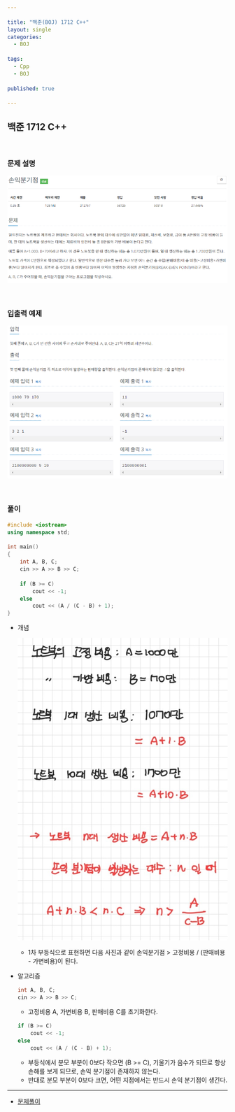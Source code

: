 ```yaml
---

title: "백준(BOJ) 1712 C++"
layout: single
categories:
  - BOJ

tags:
  - Cpp
  - BOJ

published: true

---
```


## 백준 1712 C++

<br>

### 문제 설명

![image-20221213145529243](/assets/images/2022-12-13-BOJ1712/image-20221213212339646.png)

<br>

### 입출력 예제

![image-20221213212359423](/assets/images/2022-12-13-BOJ1712/image-20221213212359423.png)

<br>

### 풀이

```cpp
#include <iostream>
using namespace std;

int main()
{
	int A, B, C;
	cin >> A >> B >> C;

	if (B >= C)
		cout << -1;
	else
		cout << (A / (C - B) + 1);
}
```

- 개념

  ![image-20221213215012176](/assets/images/2022-12-13-BOJ1712/image-20221213215012176.png)

  - 1차 부등식으로 표현하면 다음 사진과 같이 손익분기점 > 고정비용 / (판매비용 - 가변비용)이 된다.

- 알고리즘

  ```cpp
  int A, B, C;
  cin >> A >> B >> C;
  ```

  - 고정비용 A, 가변비용 B, 판매비용 C를 초기화한다.

  ```cpp
  if (B >= C)
      cout << -1;
  else
      cout << (A / (C - B) + 1);
  ```

  - 부등식에서 분모 부분이 0보다 작으면 (B >= C), 기울기가 음수가 되므로 항상 손해를 보게 되므로, 손익 분기점이 존재하지 않는다.
  - 반대로 분모 부분이 0보다 크면, 어떤 지점에서는 반드시 손익 분기점이 생긴다.


---

- [문제풀이](https://www.acmicpc.net/user/malove8466)

